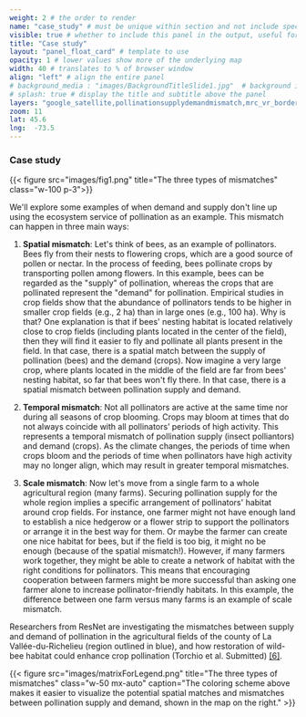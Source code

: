 ```yaml
---
weight: 2 # the order to render
name: "case_study" # must be unique within section and not include special characters
visible: true # whether to include this panel in the output, useful for testing
title: "Case study"
layout: "panel_float_card" # template to use
opacity: 1 # lower values show more of the underlying map
width: 40 # translates to % of browser window
align: "left" # align the entire panel
# background_media : "images/BackgroundTitleSlide1.jpg"  # background image rendered behind the panel, covering map
# splash: true # display the title and subtitle above the panel
layers: "google_satellite,pollinationsupplydemandmismatch,mrc_vr_border" # basemap and overlaying layers
zoom: 11
lat: 45.6
lng:  -73.5
---
```

### Case study

{{< figure src="images/fig1.png" title="The three types of mismatches" class="w-100 p-3">}}
<!--- Make image larger, possibly lightbox --->

We'll explore some examples of when demand and supply don't line up using the ecosystem service of pollination as an example. This mismatch 
can happen in three main ways:

<!-- #45.582, -73.315

1) **Spatial mismatch**: If we look at different landscapes, even when there's the same amount of space for pollinators, some farmlands may have 
more pollinators simply because their crops are closer to nesting sites. The location and the configuration of nesting sites can influence the 
availability of pollinators inside fields. For example, studies in crop fields show that the abundance of pollinators tends to be higher in 
smaller crop fields (e.g. 2 ha) than in large ones (e.g. 100 ha). If crop fields' edges have suitable places for pollinators to nest, then 
pollinators will find it easier to fly to the center of the field and pollinate smaller fields compared to larger fields. The plants in the 
center of a large field might be out of reach for some pollinators, given their limited flying range.

2) **Temporal mismatch**: Not all pollinators are active at the same time nor during all seasons of crop blooming. Crops may bloom at times that 
do not always coincide with all insects’s periods of high activity. As the climate changes, the periods of time when crops bloom and the periods 
of time when bees have high activity may no longer align, which may result in greater temporal mismatches.

3) **Scale mismatch**: The entire process of pollination needs a specific size and arrangement of the land. One farmer might not have enough land to 
establish a nice hedgerow or a flower strip to support the pollinators, or arrange it in the best way for them. But if many farmers work together, 
they might be able to create the right conditions for pollinators. This means that encouraging cooperation between farmers might be more successful 
than asking one farmer to increase bee-friendly habitats. This is because the size of a single farm might be too small to match the large-scale needs 
of the pollination process, and this is an example of scale mismatch.
-->

1. **Spatial mismatch**: Let's think of bees, as an example of pollinators. Bees fly from their nests to flowering crops, which are a good source of pollen or nectar. In the process of feeding, bees pollinate crops by transporting pollen among flowers. In this example, bees can be regarded as the "supply" of pollination, whereas the crops that are pollinated represent the "demand" for pollination. Empirical studies in crop fields show that the abundance of pollinators tends to be higher in smaller crop fields (e.g., 2 ha) than in large ones (e.g., 100 ha). Why is that? One explanation is that if bees' nesting habitat is located relatively close to crop fields (including plants located in the center of the field), then they will find it easier to fly and pollinate all plants present in the field. In that case, there is a spatial match between the supply of pollination (bees) and the demand (crops). Now imagine a very large crop, where plants located in the middle of the field are far from bees' nesting habitat, so far that bees won't fly there. In that case, there is a spatial mismatch between pollination supply and demand.

2. **Temporal mismatch**: Not all pollinators are active at the same time nor during all seasons of crop blooming. Crops may bloom at times that do not always coincide with all pollinators’ periods of high activity. This represents a temporal mismatch of pollination supply (insect polliantors) and demand (crops). As the climate changes, the periods of time when crops bloom and the periods of time when pollinators have high activity may no longer align, which may result in greater temporal mismatches.

3. **Scale mismatch**: Now let's move from a single farm to a whole agricultural region (many farms). Securing pollination supply for the whole region implies a specific arrangement of pollinators' habitat around crop fields. For instance, one farmer might not have enough land to establish a nice hedgerow or a flower strip to support the pollinators or arrange it in the best way for them. Or maybe the farmer can create one nice habitat for bees, but if the field is too big, it might no be enough (because of the spatial mismatch!). However, if many farmers work together, they might be able to create a network of habitat with the right conditions for pollinators. This means that encouraging cooperation between farmers might be more successful than asking one farmer alone to increase pollinator-friendly habitats. In this example, the difference between one farm versus many farms is an example of scale mismatch.


Researchers from ResNet are investigating the mismatches between supply and demand of pollination in the agricultural fields of the county of La Vallée-du-Richelieu (region outlined in blue), and how restoration of wild-bee habitat could enhance crop pollination (Torchio et al. Submitted) <a href="../references/">[6]</a>.

<!--- Torchio, G. M.; Cimon-Morin, J.; Mendes, P.; Goyette, J-O.; Schwantes, A.M.; Arias-Patino, M.; Bennett, E.M.; Destrempes, C.; Pellerin, S.  and Poulin, M. From Marginal Croplands to Natural Habitats: A Framework for Assessing the Restoration Potential to Enhance Wild-Bee Pollination in Agricultural Landscapes. Submitted for publication. --->

{{< figure src="images/matrixForLegend.png" title="The three types of mismatches" class="w-50 mx-auto" caption="The coloring scheme above makes it easier to visualize the potential spatial matches and mismatches between pollination supply and demand, shown in the map on the right." >}}

